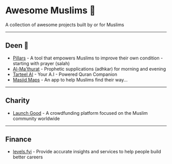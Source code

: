 # Awesome Muslims 🎉

A collection of awesome projects built by or for Muslims

----
## Deen 🕋

* [Pillars](https://www.thepillarsapp.com) - A tool that empowers Muslims to improve their own condition - starting with prayer (salah)
* [Al-Ma'thurat](https://www.mathurat.com/) - Prophetic supplications (adhkar) for morning and evening
* [Tarteel AI](https://www.tarteel.ai/) - Your A.I - Powered Quran Companion
* [Masjid Maps](https://www.masjidmaps.com/) - An app to help Muslims find their way...

----
## Charity
* [Launch Good](https://www.launchgood.com/) - A crowdfunding platform focused on the Muslim community worldwide

----
## Finance
* [levels.fyi](https://www.levels.fyi/about/) - Provide accurate insights and services to help people build better careers
